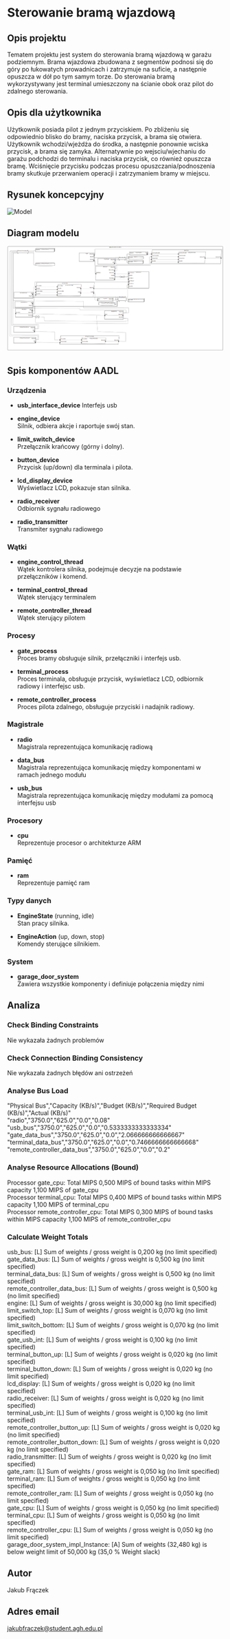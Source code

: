 # Sterowanie bramą wjazdową

## Opis projektu
Tematem projektu jest system do sterowania bramą wjazdową w garażu podziemnym.
Brama wjazdowa zbudowana z segmentów podnosi się do góry po łukowatych prowadnicach i zatrzymuje na suficie,
a następnie opuszcza w dół po tym samym torze. Do sterowania bramą wykorzystywany jest
terminal umieszczony na ścianie obok oraz pilot do zdalnego sterowania.

## Opis dla użytkownika
Użytkownik posiada pilot z jednym przyciskiem. Po zbliżeniu się odpowiednio blisko do bramy,
naciska przycisk, a brama się otwiera. Użytkownik wchodzi/wjeżdża do środka, a następnie ponownie
wciska przycisk, a brama się zamyka. Alternatywnie po wejsciu/wjechaniu do garażu podchodzi do terminalu
i naciska przycisk, co również opuszcza bramę. Wciśnięcie przycisku podczas procesu opuszczania/podnoszenia
bramy skutkuje przerwaniem operacji i zatrzymaniem bramy w miejscu.

## Rysunek koncepcyjny

![Model](model.png)

## Diagram modelu

![Diagram](diagram.png)

## Spis komponentów AADL
 
### Urządzenia

- **usb_interface_device**
  Interfejs usb

- **engine_device**  
  Silnik, odbiera akcje i raportuje swój stan.

- **limit_switch_device**  
  Przełącznik krańcowy (górny i dolny).

- **button_device**  
  Przycisk (up/down) dla terminala i pilota.

- **lcd_display_device**  
  Wyświetlacz LCD, pokazuje stan silnika.

- **radio_receiver**  
  Odbiornik sygnału radiowego

- **radio_transmitter**  
  Transmiter sygnału radiowego

### Wątki

- **engine_control_thread**  
  Wątek kontrolera silnika, podejmuje decyzje na podstawie przełączników i komend.

- **terminal_control_thread**  
  Wątek sterujący terminalem

- **remote_controller_thread**  
  Wątek sterujący pilotem

### Procesy

- **gate_process**  
  Proces bramy obsługuje silnik, przełączniki i interfejs usb.

- **terminal_process**  
  Proces terminala, obsługuje przycisk, wyświetlacz LCD, odbiornik radiowy i interfejsc usb.

- **remote_controller_process**  
  Proces pilota zdalnego, obsługuje przyciski i nadajnik radiowy.


### Magistrale

- **radio**  
  Magistrala reprezentująca komunikację radiową

- **data_bus**  
  Magistrala reprezentująca komunikację między komponentami w ramach jednego modułu

- **usb_bus**  
  Magistrala reprezentująca komunikację między modułami za pomocą interfejsu usb

### Procesory

- **cpu**  
  Reprezentuje procesor o architekturze ARM

### Pamięć

- **ram**  
  Reprezentuje pamięć ram

### Typy danych

- **EngineState** (running, idle)  
  Stan pracy silnika.

- **EngineAction** (up, down, stop)  
  Komendy sterujące silnikiem.

### System

- **garage_door_system**  
  Zawiera wszystkie komponenty i definiuje połączenia między nimi


## Analiza

### Check Binding Constraints
Nie wykazała żadnych problemów

### Check Connection Binding Consistency
Nie wykazała żadnych błędów ani ostrzeżeń

### Analyse Bus Load

"Physical Bus","Capacity (KB/s)","Budget (KB/s)","Required Budget (KB/s)","Actual (KB/s)"  
"radio","3750.0","625.0","0.0","0.08"  
"usb_bus","3750.0","625.0","0.0","0.5333333333333334"  
"gate_data_bus","3750.0","625.0","0.0","2.066666666666667"  
"terminal_data_bus","3750.0","625.0","0.0","0.7466666666666668"  
"remote_controller_data_bus","3750.0","625.0","0.0","0.2"  

### Analyse Resource Allocations (Bound)

Processor gate_cpu: Total MIPS 0,500 MIPS of bound tasks within MIPS capacity 1,100 MIPS of gate_cpu  
Processor terminal_cpu: Total MIPS 0,400 MIPS of bound tasks within MIPS capacity 1,100 MIPS of terminal_cpu  
Processor remote_controller_cpu: Total MIPS 0,300 MIPS of bound tasks within MIPS capacity 1,100 MIPS of remote_controller_cpu  

### Calculate Weight Totals

usb_bus: [L] Sum of weights / gross weight is 0,200 kg (no limit specified)  
gate_data_bus: [L] Sum of weights / gross weight is 0,500 kg (no limit specified)  
terminal_data_bus: [L] Sum of weights / gross weight is 0,500 kg (no limit specified)  
remote_controller_data_bus: [L] Sum of weights / gross weight is 0,500 kg (no limit specified)  
engine: [L] Sum of weights / gross weight is 30,000 kg (no limit specified)  
limit_switch_top: [L] Sum of weights / gross weight is 0,070 kg (no limit specified)  
limit_switch_bottom: [L] Sum of weights / gross weight is 0,070 kg (no limit specified)  
gate_usb_int: [L] Sum of weights / gross weight is 0,100 kg (no limit specified)  
terminal_button_up: [L] Sum of weights / gross weight is 0,020 kg (no limit specified)  
terminal_button_down: [L] Sum of weights / gross weight is 0,020 kg (no limit specified)  
lcd_display: [L] Sum of weights / gross weight is 0,020 kg (no limit specified)  
radio_receiver: [L] Sum of weights / gross weight is 0,020 kg (no limit specified)  
terminal_usb_int: [L] Sum of weights / gross weight is 0,100 kg (no limit specified)  
remote_controller_button_up: [L] Sum of weights / gross weight is 0,020 kg (no limit specified)  
remote_controller_button_down: [L] Sum of weights / gross weight is 0,020 kg (no limit specified)  
radio_transmitter: [L] Sum of weights / gross weight is 0,020 kg (no limit specified)  
gate_ram: [L] Sum of weights / gross weight is 0,050 kg (no limit specified)  
terminal_ram: [L] Sum of weights / gross weight is 0,050 kg (no limit specified)  
remote_controller_ram: [L] Sum of weights / gross weight is 0,050 kg (no limit specified)  
gate_cpu: [L] Sum of weights / gross weight is 0,050 kg (no limit specified)  
terminal_cpu: [L] Sum of weights / gross weight is 0,050 kg (no limit specified)  
remote_controller_cpu: [L] Sum of weights / gross weight is 0,050 kg (no limit specified)  
garage_door_system_impl_Instance: [A] Sum of weights (32,480 kg) is below weight limit of 50,000 kg (35,0 % Weight slack)  

## Autor
Jakub Frączek
## Adres email
 jakubfraczek@student.agh.edu.pl
